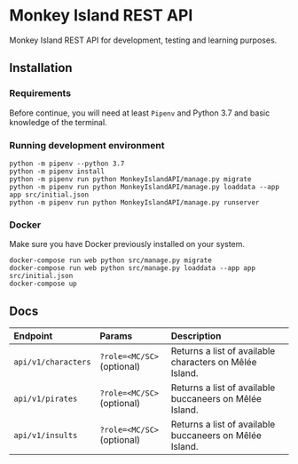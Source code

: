 # Monkey Island REST API

Monkey Island REST API for development, testing and learning purposes.

## Installation

### Requirements

Before continue, you will need at least `Pipenv` and Python 3.7 and basic knowledge of the terminal.

### Running development environment

```shell
python -m pipenv --python 3.7
python -m pipenv install
python -m pipenv run python MonkeyIslandAPI/manage.py migrate
python -m pipenv run python MonkeyIslandAPI/manage.py loaddata --app app src/initial.json
python -m pipenv run python MonkeyIslandAPI/manage.py runserver
```

### Docker

Make sure you have Docker previously installed on your system.

```shell
docker-compose run web python src/manage.py migrate
docker-compose run web python src/manage.py loaddata --app app src/initial.json
docker-compose up
```

## Docs

| Endpoint            | Params                   | Description                                            |
|:--------------------|:-------------------------|:-------------------------------------------------------|
|`api/v1/characters`  |`?role=<MC/SC>` (optional)| Returns a list of available characters on Mêlée Island.|
|`api/v1/pirates   `  |`?role=<MC/SC>` (optional)| Returns a list of available buccaneers on Mêlée Island.|
|`api/v1/insults   `  |`?role=<MC/SC>` (optional)| Returns a list of available buccaneers on Mêlée Island.|
